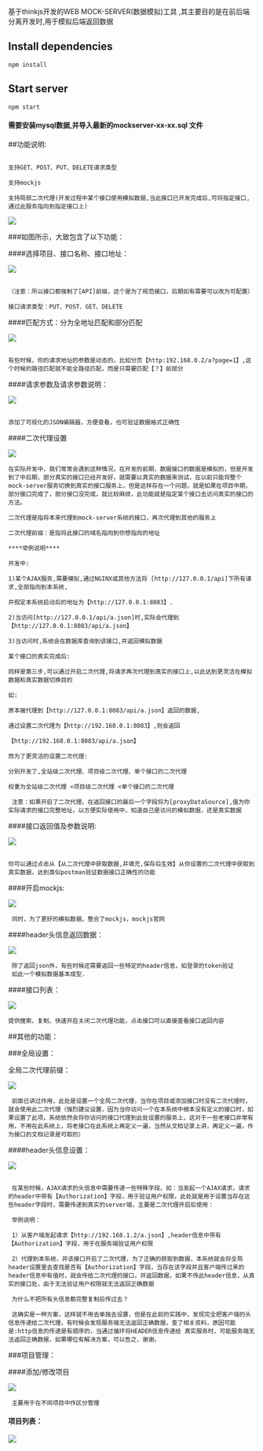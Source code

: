 基于thinkjs开发的WEB MOCK-SERVER(数据模拟)工具 ,其主要目的是在前后端分离开发时,用于模拟后端返回数据




## Install dependencies

```
npm install
```

## Start server

```
npm start
```

#### 需要安装mysql数据,并导入最新的mockserver-xx-xx.sql 文件

##功能说明:

 ```支持可视化编辑JSON接口数据
 
 支持GET、POST、PUT、DELETE请求类型

 支持mockjs

 支持局部二次代理(开发过程中某个接口使用模拟数据,当此接口已开发完成后,可将指定接口,通过此服务指向到指定接口上)
```

 <img src="http://upload-images.jianshu.io/upload_images/1347474-b9d7d981cfeda35b.png?imageMogr2/auto-orient/strip%7CimageView2/2/w/1240" data-original-src="http://upload-images.jianshu.io/upload_images/1347474-b9d7d981cfeda35b.png?imageMogr2/auto-orient/strip" data-image-slug="b9d7d981cfeda35b" data-width="2440" data-height="6890" class="imagebubble-image">


###如图所示，大致包含了以下功能：

####选择项目、接口名称、接口地址：

 <img src="http://upload-images.jianshu.io/upload_images/1347474-a5c23d82ff208684.png?imageMogr2/auto-orient/strip%7CimageView2/2/w/1240" data-original-src="http://upload-images.jianshu.io/upload_images/1347474-a5c23d82ff208684.png?imageMogr2/auto-orient/strip" data-image-slug="a5c23d82ff208684" data-width="1064" data-height="243" class="imagebubble-image">



 ```

 （注意：所以接口都强制了[API]前缀，这个是为了规范接口，后期如有需要可以改为可配置）

 接口请求类型：PUT、POST、GET、DELETE
```

 ####匹配方式：分为全地址匹配和部分匹配


<img src="http://upload-images.jianshu.io/upload_images/1347474-6d75a15f17eb648e.png?imageMogr2/auto-orient/strip%7CimageView2/2/w/1240" data-original-src="http://upload-images.jianshu.io/upload_images/1347474-6d75a15f17eb648e.png?imageMogr2/auto-orient/strip" data-image-slug="6d75a15f17eb648e" data-width="1073" data-height="87" class="imagebubble-image">



 ```

 有些时候，你的请求地址的参数是动态的，比如分页【http:192.168.0.2/a?page=1】,这个时候的路径匹配就不能全路径匹配，而是只需要匹配【？】前部分

 ```

 ####请求参数及请求参数说明：

<img src="http://upload-images.jianshu.io/upload_images/1347474-ff953ef1964c7d84.png?imageMogr2/auto-orient/strip%7CimageView2/2/w/1240" data-original-src="http://upload-images.jianshu.io/upload_images/1347474-ff953ef1964c7d84.png?imageMogr2/auto-orient/strip" data-image-slug="ff953ef1964c7d84" data-width="997" data-height="552" class="imagebubble-image">

 ```

 添加了可视化的JSON编辑器，方便查看，也可验证数据格式正确性

```

 ####二次代理设置

 <img src="http://upload-images.jianshu.io/upload_images/1347474-3342a3771d0c2a40.png?imageMogr2/auto-orient/strip%7CimageView2/2/w/1240" data-original-src="http://upload-images.jianshu.io/upload_images/1347474-3342a3771d0c2a40.png?imageMogr2/auto-orient/strip" data-image-slug="3342a3771d0c2a40" data-width="1152" data-height="215" class="imagebubble-image">


 ```
 在实际开发中，我们常常会遇到这种情况，在开发的前期，数据接口的数据是模拟的，但是开发到了中后期，部分真实的接口已经开发好，就需要以真实的数据来测试，在以前只能将整个mock-server服务切换到真实的接口服务上，但是这样存在一个问题，就是如果在项目中期，部分接口完成了，部分接口没完成，就比较麻烦，此功能就是指定某个接口去访问真实的接口的方法。

 二次代理是指将本来代理到mock-server系统的接口，再次代理到其他的服务上

 二次代理前缀：是指将此接口的域名指向到你想指向的地址

 ****举例说明****

 开发中:

 1)某个AJAX服务,需要模拟,通过NGINX或其他方法将 [http://127.0.0.1/api]下所有请求,全部指向到本系统,

 并假定本系统启动后的地址为【http://127.0.0.1:8083】.

 2)当访问[http://127.0.0.1/api/a.json]时,实际会代理到【http://127.0.0.1:8083/api/a.json】

 3)当访问时,系统会在数据库查询到该接口,并返回模拟数据

 某个接口的真实完成后:

 同样是第三步,可以通过开启二次代理,将请求再次代理到真实的接口上,以此达到更灵活在模拟数据和真实数据切换目的

 如:

 原本被代理到【http://127.0.0.1:8083/api/a.json】返回的数据,

 通过设置二次代理为【http://192.168.0.1:8083】,则会返回

 【http://192.168.0.1:8083/api/a.json】

 而为了更灵活的设置二次代理:

 分别开发了,全站级二次代理、项目级二次代理、单个接口的二次代理

 权重为全站级二次代理 <项目级二次代理 <单个接口的二次代理

```
```
 注意：如果开启了二次代理，在返回接口的最后一个字段将为[proxyDataSource],值为你实际请求的接口完整地址，以方便实际使用中，知道自己是访问的模拟数据，还是真实数据
```

 ####接口返回值及参数说明:

<img src="http://upload-images.jianshu.io/upload_images/1347474-299c062b72462c64.png?imageMogr2/auto-orient/strip%7CimageView2/2/w/1240" data-original-src="http://upload-images.jianshu.io/upload_images/1347474-299c062b72462c64.png?imageMogr2/auto-orient/strip" data-image-slug="299c062b72462c64" data-width="1072" data-height="581" class="imagebubble-image">



 ```

 你可以通过点击从【从二次代理中获取数据,并填充,保存后生效】从你设置的二次代理中获取到真实数据，达到类似postman验证数据接口正确性的功能

 ```
 ####开启mockjs:

<img src="http://upload-images.jianshu.io/upload_images/1347474-8e72fad775f67b5b.png?imageMogr2/auto-orient/strip%7CimageView2/2/w/1240" data-original-src="http://upload-images.jianshu.io/upload_images/1347474-8e72fad775f67b5b.png?imageMogr2/auto-orient/strip" data-image-slug="8e72fad775f67b5b" data-width="1164" data-height="78" class="imagebubble-image">

```
 同时，为了更好的模拟数据，整合了mockjs，mockjs官网

```

####header头信息返回数据：

<img src="http://upload-images.jianshu.io/upload_images/1347474-08217d0d4e58f0a7.png?imageMogr2/auto-orient/strip%7CimageView2/2/w/1240" data-original-src="http://upload-images.jianshu.io/upload_images/1347474-08217d0d4e58f0a7.png?imageMogr2/auto-orient/strip" data-image-slug="08217d0d4e58f0a7" data-width="1122" data-height="582" class="imagebubble-image">

```
 除了返回json外，有些时候还需要返回一些特定的header信息，如登录的token验证
 如此一个模拟数据基本成型.
 ```

 ####接口列表：

<img src="http://upload-images.jianshu.io/upload_images/1347474-479bc64316bc03cd.png?imageMogr2/auto-orient/strip%7CimageView2/2/w/1240" data-original-src="http://upload-images.jianshu.io/upload_images/1347474-479bc64316bc03cd.png?imageMogr2/auto-orient/strip" data-image-slug="479bc64316bc03cd" data-width="1200" data-height="557" class="imagebubble-image">


 ```
 提供搜索、复制、快速开启关闭二次代理功能，点击接口可以直接查看接口返回内容
 ```

 ##其他的功能：


 ###全局设置：




 全局二次代理前缀：


 <img src="http://upload-images.jianshu.io/upload_images/1347474-878a55a81a6c1253.png?imageMogr2/auto-orient/strip%7CimageView2/2/w/1240" data-original-src="http://upload-images.jianshu.io/upload_images/1347474-878a55a81a6c1253.png?imageMogr2/auto-orient/strip" data-image-slug="878a55a81a6c1253" data-width="1121" data-height="85" class="imagebubble-image">

```
 前面已讲过作用，此处是设置一个全局二次代理，当你在项目或添加接口时没有二次代理时，就会使用此二次代理（强烈建议设置，因为当你访问一个在本系统中根本没有定义的接口时，如果设置了此项，系统依然会将你访问的接口代理到此处设置的服务上，这对于一些老接口非常有用，不用在此系统上，将老接口在此系统上再定义一遍，当然从文档记录上讲，再定义一遍，作为接口的文档记录是可取的）

 ```

 ####header头信息设置：

<img src="http://upload-images.jianshu.io/upload_images/1347474-f85cc043e9dba29f.png?imageMogr2/auto-orient/strip%7CimageView2/2/w/1240" data-original-src="http://upload-images.jianshu.io/upload_images/1347474-f85cc043e9dba29f.png?imageMogr2/auto-orient/strip" data-image-slug="f85cc043e9dba29f" data-width="1103" data-height="312" class="imagebubble-image">

```

 在某些时候，AJAX请求的头信息中需要传递一些特殊字段，如：当发起一个AJAX请求，请求的header中带有【Authorization】字段，用于验证用户权限，此处就是用于设置当存在这些header字段时，需要传递到真实的server端，主要是二次代理开启后使用：

 举例说明：

 1）从客户端发起请求【http://192.168.1.2/a.json】,header信息中带有【Authorization】字段，用于在服务端验证用户权限

 2）代理到本系统，并该接口开启了二次代理，为了正确的获取到数据，本系统就会将全局header设置里去查找是否有【Authorization】字段，当存在该字段并且客户端传过来的header信息中有值时，就会传给二次代理的接口，并返回数据，如果不传此header信息，从真实的接口处，由于无法验证用户权限就无法返回正确数据

 为什么不把所有头信息都完整复制后传过去？

 这确实是一种方案，这样就不用去单独去设置，但是在此前的实践中，发现完全把客户端的头信息传递给二次代理，有时候会发现服务端无法返回正确数据，查了相关资料，原因可能是:http信息的传递是有顺序的，当通过循环将HEADER信息传递给 真实服务时，可能服务端无法返回正确数据，如果哪位有解决方案，可以告之，谢谢。
 ```

 ###项目管理：


 ####添加/修改项目

<img src="http://upload-images.jianshu.io/upload_images/1347474-79e30cef7dc25873.png?imageMogr2/auto-orient/strip%7CimageView2/2/w/1240" data-original-src="http://upload-images.jianshu.io/upload_images/1347474-79e30cef7dc25873.png?imageMogr2/auto-orient/strip" data-image-slug="79e30cef7dc25873" data-width="1167" data-height="284" class="imagebubble-image">

```
 主要用于在不同项目中作区分管理
 ```
#### 项目列表：

<img src="http://upload-images.jianshu.io/upload_images/1347474-7ab45e9703e10cfd.png?imageMogr2/auto-orient/strip%7CimageView2/2/w/1240" data-original-src="http://upload-images.jianshu.io/upload_images/1347474-7ab45e9703e10cfd.png?imageMogr2/auto-orient/strip" data-image-slug="7ab45e9703e10cfd" data-width="1196" data-height="306" class="imagebubble-image">


 
 

 





